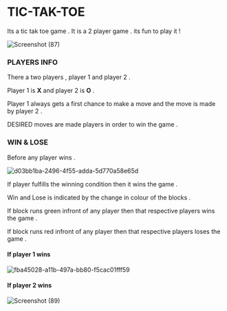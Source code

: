 # TIC-TAK-TOE
Its a tic tak toe game . It is a 2 player game . its fun to play it !

![Screenshot (87)](https://user-images.githubusercontent.com/47947329/59541008-6fa73f80-8eb4-11e9-821f-5248f0d871a6.png)

### PLAYERS INFO 
There a two players , player 1 and player 2 .

Player 1 is <b>X</b> and player 2 is <b>O</b> .

Player 1 always gets a first chance to make a move and the move is made by player 2 .

DESIRED moves are made players in order to win the game . 

### WIN & LOSE
Before any player wins . 

![d03bb1ba-2496-4f55-adda-5d770a58e65d](https://user-images.githubusercontent.com/47947329/59541020-79c93e00-8eb4-11e9-80e2-36130797fe8d.png)

If player fulfills the winning condition then it wins the game . 

Win and Lose is indicated by the change in colour of the blocks .

If block runs green infront of any player then that respective players wins the game .

If block runs red infront of any player then that respective players loses the game . 

#### If player 1 wins 


![fba45028-a11b-497a-bb80-f5cac01fff59](https://user-images.githubusercontent.com/47947329/59541280-6bc7ed00-8eb5-11e9-829f-a775915007ea.png)



#### If player 2 wins 

![Screenshot (89)](https://user-images.githubusercontent.com/47947329/59541011-72a23000-8eb4-11e9-847b-ede80a0cc2c6.png)

